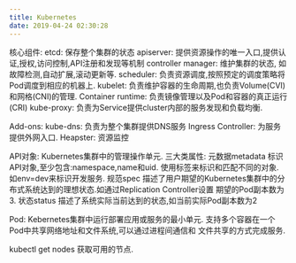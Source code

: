 ```yaml
---
title: Kubernetes
date: 2019-04-24 02:30:28
---
```

核心组件:
    etcd: 保存整个集群的状态
    apiserver: 提供资源操作的唯一入口,提供认证,授权,访问控制,API注册和发现等机制
    controller manager: 维护集群的状态, 如故障检测,自动扩展,滚动更新等.
    scheduler: 负责资源调度,按照预定的调度策略将Pod调度到相应的机器上.
    kubelet: 负责维护容器的生命周期,也负责Volume(CVI)和网格(CNI)的管理.
    Container runtime: 负责镜像管理以及Pod和容器的真正运行(CRI)
    kube-proxy: 负责为Service提供cluster内部的服务发现和负载均衡.
    
Add-ons:
    kube-dns: 负责为整个集群提供DNS服务
    Ingress Controller: 为服务提供外网入口.
    Heapster: 资源监控

API对象: Kubernetes集群中的管理操作单元.
    三大类属性: 元数据metadata
                 标识API对象,至少包含:namespace,name和uid. 使用标签来标识和匹配不同的对象.
                                如env=dev来标识开发服务.
              规范spec
                 描述了用户期望的Kubernetes集群中的分布式系统达到的理想状态.如通过Replication Controller设置
                    期望的Pod副本数为3.
              状态status
                 描述了系统实际当前达到的状态,如当前实际Pod副本数为2

Pod: Kebernetes集群中运行部署应用或服务的最小单元.
        支持多个容器在一个Pod中共享网络地址和文件系统,可以通过进程间通信和
        文件共享的方式完成服务.
                      

kubectl get nodes
    获取可用的节点.